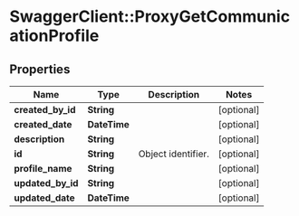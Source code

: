 # SwaggerClient::ProxyGetCommunicationProfile

## Properties
Name | Type | Description | Notes
------------ | ------------- | ------------- | -------------
**created_by_id** | **String** |  | [optional] 
**created_date** | **DateTime** |  | [optional] 
**description** | **String** |  | [optional] 
**id** | **String** | Object identifier. | [optional] 
**profile_name** | **String** |  | [optional] 
**updated_by_id** | **String** |  | [optional] 
**updated_date** | **DateTime** |  | [optional] 


